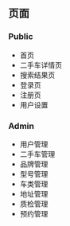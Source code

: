 ## 页面
### Public
- 首页
- 二手车详情页
- 搜索结果页
- 登录页
- 注册页
- 用户设置

### Admin
- 用户管理
- 二手车管理
- 品牌管理
- 型号管理
- 车类管理
- 地址管理
- 质检管理
- 预约管理